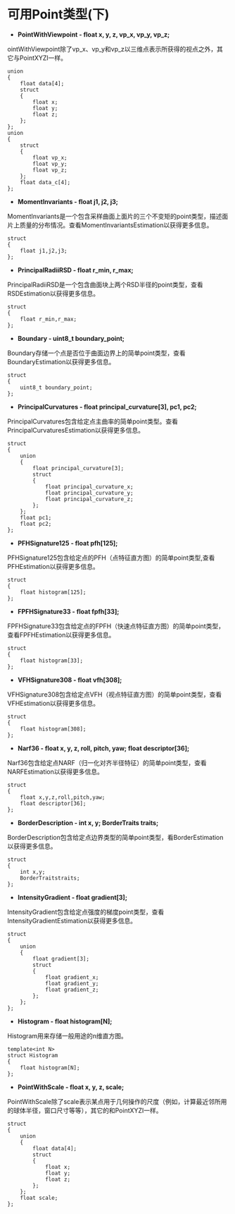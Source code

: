 # 可用Point类型(下)

* **PointWithViewpoint - float x, y, z, vp_x, vp_y, vp_z;**

ointWithViewpoint除了vp_x、vp_y和vp_z以三维点表示所获得的视点之外，其它与PointXYZI一样。

```
union
{
    float data[4];
    struct
    {
        float x;
        float y;
        float z;
    };
};
union
{
    struct
    {
        float vp_x;
        float vp_y;
        float vp_z;
    };
    float data_c[4];
};

```

* **MomentInvariants - float j1, j2, j3;**

MomentInvariants是一个包含采样曲面上面片的三个不变矩的point类型，描述面片上质量的分布情况。查看MomentInvariantsEstimation以获得更多信息。

```
struct
{
    float j1,j2,j3;
};

```

* **PrincipalRadiiRSD - float r_min, r_max;**

PrincipalRadiiRSD是一个包含曲面块上两个RSD半径的point类型，查看RSDEstimation以获得更多信息。

```
struct
{
    float r_min,r_max;
};

```

* **Boundary - uint8_t boundary_point;**

Boundary存储一个点是否位于曲面边界上的简单point类型，查看BoundaryEstimation以获得更多信息。

```
struct
{
    uint8_t boundary_point;
};
```

* **PrincipalCurvatures - float principal_curvature[3], pc1, pc2;**

PrincipalCurvatures包含给定点主曲率的简单point类型。查看PrincipalCurvaturesEstimation以获得更多信息。

```
struct
{
    union
    {
        float principal_curvature[3];
        struct
        {
            float principal_curvature_x;
            float principal_curvature_y;
            float principal_curvature_z;
        };
    };
    float pc1;
    float pc2;
};
```

* **PFHSignature125 - float pfh[125];**

PFHSignature125包含给定点的PFH（点特征直方图）的简单point类型,查看PFHEstimation以获得更多信息。

```
struct
{
    float histogram[125];
};
```

* **FPFHSignature33 - float fpfh[33];**

FPFHSignature33包含给定点的FPFH（快速点特征直方图）的简单point类型，查看FPFHEstimation以获得更多信息。

```
struct
{
    float histogram[33];
};
```

* **VFHSignature308 - float vfh[308];**

VFHSignature308包含给定点VFH（视点特征直方图）的简单point类型，查看VFHEstimation以获得更多信息。

```
struct
{
    float histogram[308];
};
```

* **Narf36 - float x, y, z, roll, pitch, yaw; float descriptor[36];**

Narf36包含给定点NARF（归一化对齐半径特征）的简单point类型，查看NARFEstimation以获得更多信息。

```
struct
{
    float x,y,z,roll,pitch,yaw;
    float descriptor[36];
};
```

* **BorderDescription - int x, y; BorderTraits traits;**

BorderDescription包含给定点边界类型的简单point类型，看BorderEstimation以获得更多信息。

```
struct
{
    int x,y;
    BorderTraitstraits;
};
```

* **IntensityGradient - float gradient[3];**

IntensityGradient包含给定点强度的梯度point类型，查看IntensityGradientEstimation以获得更多信息。

```
struct
{
    union
    {
        float gradient[3];
        struct
        {
            float gradient_x;
            float gradient_y;
            float gradient_z;
        };
    };
};
```

* **Histogram - float histogram[N];**

Histogram用来存储一般用途的n维直方图。

```
template<int N>
struct Histogram
{
    float histogram[N];
};
```

* **PointWithScale - float x, y, z, scale;**

PointWithScale除了scale表示某点用于几何操作的尺度（例如，计算最近邻所用的球体半径，窗口尺寸等等），其它的和PointXYZI一样。

```
struct
{
    union
    {
        float data[4];
        struct
        {
            float x;
            float y;
            float z;
        };
    };
    float scale;
};
```









